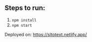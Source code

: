 ## Steps to run:  

1. `npm install`  
2. `npm start`  

Deployed on: https://sltotext.netlify.app/
